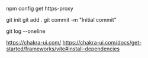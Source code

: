 npm config get https-proxy

git init
git add .
git commit -m "Initial commit"

git log --oneline

https://chakra-ui.com/
https://chakra-ui.com/docs/get-started/frameworks/vite#install-dependencies
